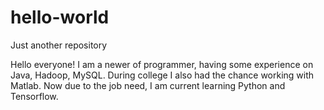 # hello-world
Just another repository

Hello everyone!
I am a newer of programmer, having some experience on Java, Hadoop, MySQL. During college I also had the chance working with Matlab. Now due to the job need, I am current learning Python and Tensorflow.
